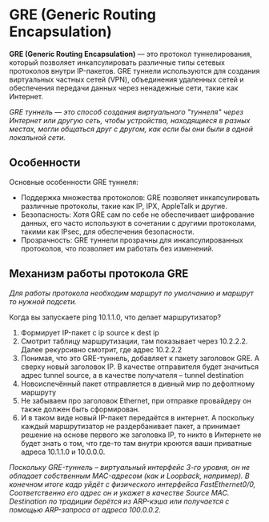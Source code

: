 # GRE (Generic Routing Encapsulation)

**GRE (Generic Routing Encapsulation)** — это протокол туннелирования, который позволяет инкапсулировать различные типы сетевых протоколов внутри IP-пакетов. GRE туннели используются для создания виртуальных частных сетей (VPN), объединения удаленных сетей и обеспечения передачи данных через ненадежные сети, такие как Интернет.

*GRE туннель — это способ создания виртуального "туннеля" через Интернет или другую сеть, чтобы устройства, находящиеся в разных местах, могли общаться друг с другом, как если бы они были в одной локальной сети.*

## Особенности 

Основные особенности GRE туннеля:

- Поддержка множества протоколов: GRE позволяет инкапсулировать различные протоколы, такие как IP, IPX, AppleTalk и другие.
- Безопасность: Хотя GRE сам по себе не обеспечивает шифрование данных, его часто используют в сочетании с другими протоколами, такими как IPsec, для обеспечения безопасности.
- Прозрачность: GRE туннели прозрачны для инкапсулированных протоколов, что позволяет им работать без изменений.

## Механизм работы протокола GRE

*Для работы протокола необходим маршрут по умолчанию и маршрут то нужной подсети.*

Когда вы запускаете ping 10.1.1.0, что делает маршрутизатор?

1. Формирует IP-пакет с ip source к dest ip
2. Смотрит таблицу маршрутизации, там показывает через 10.2.2.2. Далее рекурсивно смотрит, где адрес 10.2.2.2
3. Понимая, что это GRE-туннель, добавляет к пакету заголовок GRE. А сверху новый заголовок IР. В качестве отправителя будет значиться адрес tunnel source, а в качестве получателя – tunnel destination
4. Новоиспечённый пакет отправляется в дивный мир по дефолтному маршруту
5. Не забываем про заголовок Ethernet, при отправке провайдеру он также должен быть сформирован.
6. И в таком виде новый IP-пакет передаётся в интернет. А поскольку каждый маршрутизатор не раздербанивает пакет, а принимает решение на основе первого же заголовка IP, то никто в Интернете не будет знать о том, что где-то там внутри кроются ваши приватные адреса 10.1.1.0 и 10.0.0.0.

*Поскольку GRE-туннель – виртуальный интерфейс 3-го уровня, он не обладает собственным MAC-адресом (как и Loopback, например). В конечном итоге кадр уйдёт с физического интерфейса FastEthernet0/0, Соответственно его адрес он и укажет в качестве Source MAC. Destination по традиции берётся из ARP-кэша или получается с помощью ARP-запроса от адреса 100.0.0.2.*
